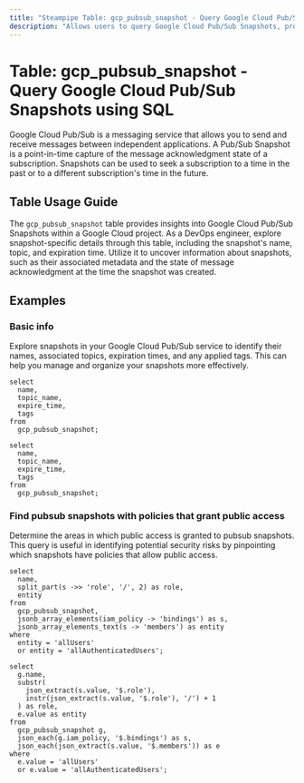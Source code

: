 ```yaml
---
title: "Steampipe Table: gcp_pubsub_snapshot - Query Google Cloud Pub/Sub Snapshots using SQL"
description: "Allows users to query Google Cloud Pub/Sub Snapshots, providing detailed information about each snapshot in the Google Cloud project."
---
```


# Table: gcp_pubsub_snapshot - Query Google Cloud Pub/Sub Snapshots using SQL

Google Cloud Pub/Sub is a messaging service that allows you to send and receive messages between independent applications. A Pub/Sub Snapshot is a point-in-time capture of the message acknowledgment state of a subscription. Snapshots can be used to seek a subscription to a time in the past or to a different subscription's time in the future.

## Table Usage Guide

The `gcp_pubsub_snapshot` table provides insights into Google Cloud Pub/Sub Snapshots within a Google Cloud project. As a DevOps engineer, explore snapshot-specific details through this table, including the snapshot's name, topic, and expiration time. Utilize it to uncover information about snapshots, such as their associated metadata and the state of message acknowledgment at the time the snapshot was created.

## Examples

### Basic info
Explore snapshots in your Google Cloud Pub/Sub service to identify their names, associated topics, expiration times, and any applied tags. This can help you manage and organize your snapshots more effectively.

```sql+postgres
select
  name,
  topic_name,
  expire_time,
  tags
from
  gcp_pubsub_snapshot;
```

```sql+sqlite
select
  name,
  topic_name,
  expire_time,
  tags
from
  gcp_pubsub_snapshot;
```

### Find pubsub snapshots with policies that grant public access
Determine the areas in which public access is granted to pubsub snapshots. This query is useful in identifying potential security risks by pinpointing which snapshots have policies that allow public access.

```sql+postgres
select
  name,
  split_part(s ->> 'role', '/', 2) as role,
  entity
from
  gcp_pubsub_snapshot,
  jsonb_array_elements(iam_policy -> 'bindings') as s,
  jsonb_array_elements_text(s -> 'members') as entity
where
  entity = 'allUsers'
  or entity = 'allAuthenticatedUsers';
```

```sql+sqlite
select
  g.name,
  substr(
    json_extract(s.value, '$.role'),
    instr(json_extract(s.value, '$.role'), '/') + 1
  ) as role,
  e.value as entity
from
  gcp_pubsub_snapshot g,
  json_each(g.iam_policy, '$.bindings') as s,
  json_each(json_extract(s.value, '$.members')) as e
where
  e.value = 'allUsers'
  or e.value = 'allAuthenticatedUsers';
```